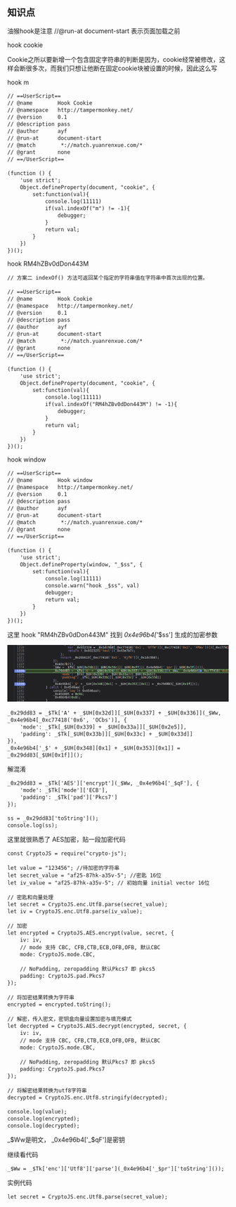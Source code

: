 ## 知识点

油猴hook是注意 //@run-at      document-start 表示页面加载之前

hook cookie

Cookie之所以要新增一个包含固定字符串的判断是因为，cookie经常被修改，这样会断很多次，而我们只想让他断在固定cookie块被设置的时候，因此这么写

hook m

    // ==UserScript==
    // @name        Hook Cookie
    // @namespace   http://tampermonkey.net/
    // @version     0.1
    // @description pass
    // @author      ayf
    // @run-at      document-start
    // @match        *://match.yuanrenxue.com/*
    // @grant       none
    // ==/UserScript==
    
    (function () {
        'use strict';
        Object.defineProperty(document, "cookie", {
            set:function(val){
                console.log(11111)
                if(val.indexOf("m") != -1){
                    debugger;
                }
                return val;
            }
        })
    })();

hook RM4hZBv0dDon443M

    // 方案二 indexOf() 方法可返回某个指定的字符串值在字符串中首次出现的位置。
    
    // ==UserScript==
    // @name        Hook Cookie
    // @namespace   http://tampermonkey.net/
    // @version     0.1
    // @description pass
    // @author      ayf
    // @run-at      document-start
    // @match        *://match.yuanrenxue.com/*
    // @grant       none
    // ==/UserScript==
    
    (function () {
        'use strict';
        Object.defineProperty(document, "cookie", {
            set:function(val){
                console.log(11111)
                if(val.indexOf("RM4hZBv0dDon443M") != -1){
                    debugger;
                }
                return val;
            }
        })
    })();

hook window

    // ==UserScript==
    // @name        Hook window
    // @namespace   http://tampermonkey.net/
    // @version     0.1
    // @description pass
    // @author      ayf
    // @run-at      document-start
    // @match        *://match.yuanrenxue.com/*
    // @grant       none
    // ==/UserScript==
    
    (function () {
        'use strict';
        Object.defineProperty(window, "_$ss", {
            set:function(val){
                console.log(11111)
                console.warn("hook _$ss", val)
                debugger;
                return val;
            }
        })
    })();

这里 hook  "RM4hZBv0dDon443M" 找到 _0x4e96b4['_$ss'] 生成的加密参数

![debugger](../img/80.png)

    _0x29dd83 = _$Tk['A' + _$UH[0x32d]][_$UH[0x337] + _$UH[0x336]](_$Ww, _0x4e96b4[_0xc77418('0x6', 'OCbs')], {
        'mode': _$Tk[_$UH[0x339] + _$UH[0x33a]][_$UH[0x2e5]],
        'padding': _$Tk[_$UH[0x33b]][_$UH[0x33c] + _$UH[0x33d]]
    }),
    _0x4e96b4['_$' + _$UH[0x348][0x1] + _$UH[0x353][0x1]] = _0x29dd83[_$UH[0x1f]]();
    
解混淆

    _0x29dd83 = _$Tk['AES']['encrypt'](_$Ww, _0x4e96b4['_$qF'], {
        'mode': _$Tk['mode']['ECB'],
        'padding': _$Tk['pad']['Pkcs7']
    });
    
    ss = _0x29dd83['toString']();
    console.log(ss);
    
这里就很熟悉了 AES加密，贴一段加密代码

    const CryptoJS = require("crypto-js");
    
    let value = "123456"; //待加密的字符串
    let secret_value = "af25-87hk-a35v-5"; //密匙 16位
    let iv_value = "af25-87hk-a35v-5"; // 初始向量 initial vector 16位
    
    // 密匙和向量处理
    let secret = CryptoJS.enc.Utf8.parse(secret_value);
    let iv = CryptoJS.enc.Utf8.parse(iv_value);
    
    // 加密
    let encrypted = CryptoJS.AES.encrypt(value, secret, {
        iv: iv,
        // mode 支持 CBC, CFB,CTB,ECB,OFB,OFB, 默认CBC
        mode: CryptoJS.mode.CBC,
    
        // NoPadding, zeropadding 默认Pkcs7 即 pkcs5
        padding: CryptoJS.pad.Pkcs7
    });
    
    // 将加密结果转换为字符串
    encrypted = encrypted.toString();
    
    // 解密，传入密文，密钥盒向量设置加密与填充模式
    let decrypted = CryptoJS.AES.decrypt(encrypted, secret, {
        iv: iv,
        // mode 支持 CBC, CFB,CTB,ECB,OFB,OFB, 默认CBC
        mode: CryptoJS.mode.CBC,
    
        // NoPadding, zeropadding 默认Pkcs7 即 pkcs5
        padding: CryptoJS.pad.Pkcs7
    });
    
    // 将解密结果转换为utf8字符串
    decrypted = CryptoJS.enc.Utf8.stringify(decrypted);
    
    console.log(value);
    console.log(encrypted);
    console.log(decrypted);

_$Ww是明文， _0x4e96b4['_$qF']是密钥

继续看代码

    _$Ww = _$Tk['enc']['Utf8']['parse'](_0x4e96b4['_$pr']['toString']());
    
实例代码

    let secret = CryptoJS.enc.Utf8.parse(secret_value);


